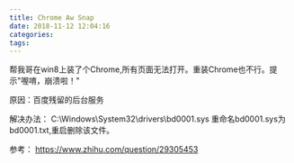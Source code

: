 ```yaml
---
title: Chrome Aw Snap
date: 2018-11-12 12:04:16
categories:
tags:
---
```


帮我哥在win8上装了个Chrome,所有页面无法打开。重装Chrome也不行。提示"喔唷，崩溃啦！"

原因：百度残留的后台服务

解决办法：
 C:\Windows\System32\drivers\bd0001.sys
重命名bd0001.sys为bd0001.txt,重启删除该文件。

参考：
https://www.zhihu.com/question/29305453
